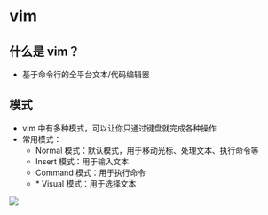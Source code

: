 # vim
## 什么是 vim？
- 基于命令行的全平台文本/代码编辑器
## 模式

- vim 中有多种模式，可以让你只通过键盘就完成各种操作
- 常用模式：
    - Normal 模式：默认模式，用于移动光标、处理文本、执行命令等
    - Insert 模式：用于输入文本
    - Command 模式：用于执行命令
    - \* Visual 模式：用于选择文本

![](modes.png)
